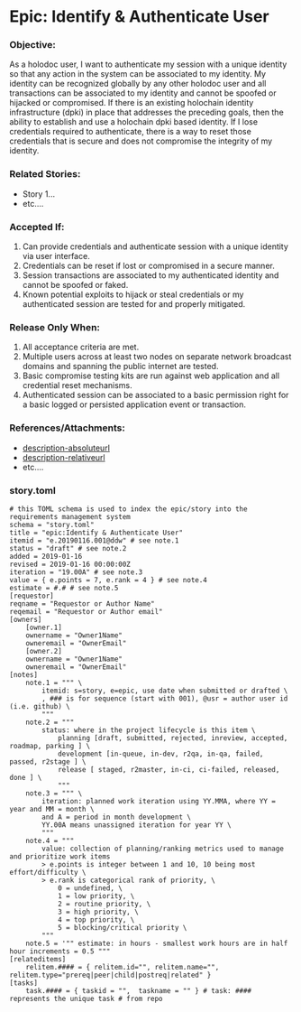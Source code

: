 
# Epic: Identify & Authenticate User
### Objective:
As a holodoc user, I want to authenticate my session with a unique identity so that any action in the system can be associated to my identity. My identity can be recognized globally by any other holodoc user and all transactions can be associated to my identity and cannot be spoofed or hijacked or compromised. If there is an existing holochain identity infrastructure (dpki) in place that addresses the preceding goals, then the ability to establish and use a holochain dpki based identity. If I lose credentials required to authenticate, there is a way to reset those credentials that is secure and does not compromise the integrity of my identity.

### Related Stories:
* Story 1...
* etc....

### Accepted If:
1. Can provide credentials and authenticate session with a unique identity via user interface.
2. Credentials can be reset if lost or compromised in a secure manner.
3. Session transactions are associated to my authenticated identity and cannot be spoofed or faked.
4. Known potential exploits to hijack or steal credentials or my authenticated session are tested for and properly mitigated.

### Release Only When:
1. All acceptance criteria are met.
2. Multiple users across at least two nodes on separate network broadcast domains and spanning the public internet are tested.
3. Basic compromise testing kits are run against web application and all credential reset mechanisms.
4. Authenticated session can be associated to a basic permission right for a basic logged or persisted application event or transaction.

### References/Attachments:
* [description-absoluteurl](http://dev.holochain.org)
* [description-relativeurl](/thisimage.png)
* etc.... 

### story.toml
``` 
# this TOML schema is used to index the epic/story into the requirements management system
schema = "story.toml"
title = "epic:Identify & Authenticate User"
itemid = "e.20190116.001@ddw" # see note.1
status = "draft" # see note.2
added = 2019-01-16
revised = 2019-01-16 00:00:00Z
iteration = "19.00A" # see note.3
value = { e.points = 7, e.rank = 4 } # see note.4
estimate = #.# # see note.5
[requestor]
reqname = "Requestor or Author Name"
reqemail = "Requestor or Author email"
[owners]
	[owner.1]
	ownername = "Owner1Name"
	owneremail = "OwnerEmail"
	[owner.2]
	ownername = "Owner1Name"
	owneremail = "OwnerEmail"
[notes]
	note.1 = """ \
		itemid: s=story, e=epic, use date when submitted or drafted \
		, ### is for sequence (start with 001), @usr = author user id (i.e. github) \
		"""
	note.2 = """ 
		status: where in the project lifecycle is this item \
			planning [draft, submitted, rejected, inreview, accepted, roadmap, parking ] \
			development [in-queue, in-dev, r2qa, in-qa, failed, passed, r2stage ] \
			release [ staged, r2master, in-ci, ci-failed, released, done ] \ 
			"""
	note.3 = """ \
		iteration: planned work iteration using YY.MMA, where YY = year and MM = month \
		and A = period in month development \
		YY.00A means unassigned iteration for year YY \
		"""
	note.4 = """ 
		value: collection of planning/ranking metrics used to manage and prioritize work items
		> e.points is integer between 1 and 10, 10 being most effort/difficulty \
		> e.rank is categorical rank of priority, \
			0 = undefined, \
			1 = low priority, \
			2 = routine priority, \
			3 = high priority, \
			4 = top priority, \
			5 = blocking/critical priority \
		"""
	note.5 = '"" estimate: in hours - smallest work hours are in half hour increments = 0.5 """
[relateditems]
	relitem.#### = { relitem.id="", relitem.name="", relitem.type="prereq|peer|child|postreq|related" }
[tasks]
	task.#### = { taskid = "",  taskname = "" } # task: #### represents the unique task # from repo
```

<!--stackedit_data:
eyJoaXN0b3J5IjpbLTEyOTM3OTI2XX0=
-->